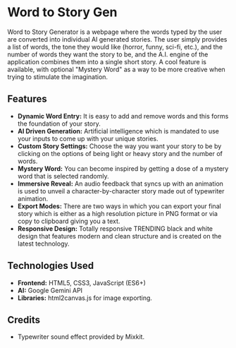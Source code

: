 # Word to Story Gen

Word to Story Generator is a webpage where the words typed by the user are converted into individual AI generated stories. The user simply provides a list of words, the tone they would like (horror, funny, sci-fi, etc.), and the number of words they want the story to be, and the A.I. engine of the application combines them into a single short story. A cool feature is available, with optional "Mystery Word" as a way to be more creative when trying to stimulate the imagination.

## Features

- **Dynamic Word Entry:** It is easy to add and remove words and this forms the foundation of your story.  
- **AI Driven Generation:** Artificial intelligence which is mandated to use your inputs to come up with your unique stories.  
- **Custom Story Settings:** Choose the way you want your story to be by clicking on the options of being light or heavy story and the number of words.  
- **Mystery Word:** You can become inspired by getting a dose of a mystery word that is selected randomly.  
- **Immersive Reveal:** An audio feedback that syncs up with an animation is used to unveil a character-by-character story made out of typewriter animation.  
- **Export Modes:** There are two ways in which you can export your final story which is either as a high resolution picture in PNG format or via copy to clipboard giving you a text.  
- **Responsive Design:** Totally responsive TRENDING black and white design that features modern and clean structure and is created on the latest technology.

## Technologies Used

- **Frontend:** HTML5, CSS3, JavaScript (ES6+)  
- **AI:** Google Gemini API  
- **Libraries:** html2canvas.js for image exporting.

## Credits

- Typewriter sound effect provided by Mixkit.
